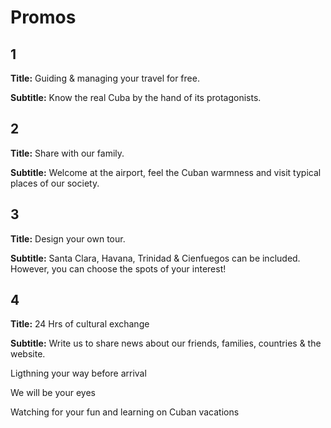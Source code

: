 # Promos

## 1

**Title:** Guiding & managing your travel for free.

**Subtitle:** Know the real Cuba by the hand of its protagonists.

## 2

**Title:** Share with our family.

**Subtitle:** Welcome at the airport, feel the Cuban warmness and visit typical places of our society.

## 3

**Title:** Design your own tour.

**Subtitle:** Santa Clara, Havana, Trinidad & Cienfuegos can be included. However, you can choose the spots of your interest!

## 4

**Title:** 24 Hrs of cultural exchange

**Subtitle:** Write us to share news about our friends, families, countries & the website.


Ligthning your way before arrival

We will be your eyes

Watching for your fun and learning on Cuban vacations


